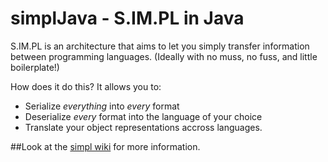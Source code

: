 simplJava - S.IM.PL in Java
=========

S.IM.PL is an architecture that aims to let you simply transfer information between programming languages. 
(Ideally with no muss, no fuss, and little boilerplate!)

How does it do this? It allows you to:
* Serialize *everything* into *every* format 
* Deserialize *every* format into the language of your choice
* Translate your object representations accross languages. 

##Look at the [simpl wiki](https://github.com/ecologylab/simpl/wiki) for more information.
